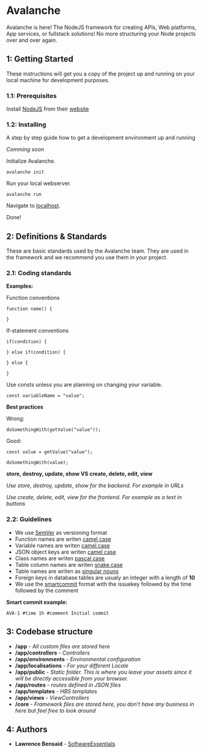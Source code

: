 # Avalanche

Avalanche is here!
The NodeJS framework for creating APIs, Web platforms, App services, or fullstack solutions!
No more structuring your Node projects over and over again.

## **1:** Getting Started

These instructions will get you a copy of the project up and running on your local machine for development purposes.

### **1.1:** Prerequisites
 
Install [NodeJS](https://nodejs.org/en/) from their [website](https://nodejs.org/en/)

### **1.2:** Installing

A step by step guide how to get a development environment up and running

*Comming soon*

Initialize Avalanche.
```
avalanche init
```

Run your local webserver.
```
avalanche run
```

Navigate to [localhost](http://localhost).

Done!

## **2:** Definitions & Standards

These are basic standards used by the Avalanche team. They are used in the framework and we recommend you use them in your project.

### **2.1:** Coding standards

**Examples:**

Function conventions
```
function name() {

}
```

If-statement conventions
```
if(condition) {
    
} else if(condition) {

} else {

}
```

Use consts unless you are planning on changing your variable.
```
const variableName = "value";
```

**Best practices**

Wrong:
```
doSomethingWith(getValue("value"));
```

Good:
```
const value = getValue("value");

doSomethingWith(value);
```

**store, destroy, update, show VS create, delete, edit, view**

*Use store, destroy, update, show for the backend. For example in URLs*

*Use create, delete, edit, view for the frontend. For example as a text in buttons*


### **2.2:** Guidelines

* We use [SemVer](http://semver.org/) as versioning format
* Function names are writen [camel case](https://en.wikipedia.org/wiki/Camel_case)
* Variable names are writen [camel case](https://en.wikipedia.org/wiki/Camel_case)
* JSON object keys are writen [camel case](https://en.wikipedia.org/wiki/Camel_case)
* Class names are writen [pascal case](http://wiki.c2.com/?PascalCase)
* Table column names are writen [snake case](https://en.wikipedia.org/wiki/Snake_case)
* Table names are writen as [singular nouns](https://www.k12reader.com/term/singular-nouns/)
* Foreign keys in database tables are usualy an integer with a length of **10**
* We use the [smartcommit](https://confluence.atlassian.com/fisheye/using-smart-commits-960155400.html) format with the issuekey followed by the time followed by the comment

**Smart commit example:**

```
AVA-1 #time 1h #comment Initial commit
```

## **3:** Codebase structure

* **/app** - *All custom files are stored here*
* **/app/controllers** - *Controllers*
* **/app/environments** - *Environmental configuration*
* **/app/localisations** - *For your different Locale*
* **/app/public** - *Static folder. This is where you leave your assets since it will be directly accessible from your browser.*
* **/app/routes** - *routes defined in JSON files*
* **/app/templates** - *HBS templates*
* **/app/views** - *ViewControllers*
* **/core** - *Framework files are stored here, you don't have any business in here but feel free to look around*

## **4:** Authors

* **Lawrence Bensaid** - [SoftwareEssentials](https://bitbucket.org/Software-Essentials/)
